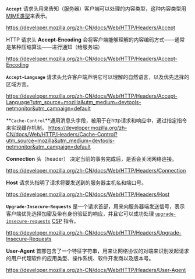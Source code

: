 **`Accept`** 请求头用来告知（服务器）客户端可以处理的内容类型，这种内容类型用[MIME类型](https://developer.mozilla.org/zh-CN/docs/Web/HTTP/Basics_of_HTTP/MIME_types)来表示。

https://developer.mozilla.org/zh-CN/docs/Web/HTTP/Headers/Accept



HTTP 请求头 **Accept-Encoding** 会将客户端能够理解的内容编码方式——通常是某种压缩算法——进行通知（给服务端）

https://developer.mozilla.org/zh-CN/docs/Web/HTTP/Headers/Accept-Encoding



**`Accept-Language`** 请求头允许客户端声明它可以理解的自然语言，以及优先选择的区域方言。

https://developer.mozilla.org/zh-CN/docs/Web/HTTP/Headers/Accept-Language?utm_source=mozilla&utm_medium=devtools-netmonitor&utm_campaign=default



**`Cache-Control`**通用消息头字段，被用于在http请求和响应中，通过指定指令来实现缓存机制。
https://developer.mozilla.org/zh-CN/docs/Web/HTTP/Headers/Cache-Control?utm_source=mozilla&utm_medium=devtools-netmonitor&utm_campaign=default



**Connection** 头（header） 决定当前的事务完成后，是否会关闭网络连接。

https://developer.mozilla.org/zh-CN/docs/Web/HTTP/Headers/Connection



**Host** 请求头指明了请求将要发送到的服务器主机名和端口号。

https://developer.mozilla.org/zh-CN/docs/Web/HTTP/Headers/Host



**`Upgrade-Insecure-Requests`** 是一个请求首部，用来向服务器端发送信号，表示客户端优先选择加密及带有身份验证的响应，并且它可以成功处理 [`upgrade-insecure-requests`](https://developer.mozilla.org/zh-CN/docs/Web/HTTP/Headers/Content-Security-Policy/upgrade-insecure-requests) [CSP](https://developer.mozilla.org/en-US/docs/Web/Security/CSP) 指令。

https://developer.mozilla.org/zh-CN/docs/Web/HTTP/Headers/Upgrade-Insecure-Requests



**User-Agent** 首部包含了一个特征字符串，用来让网络协议的对端来识别发起请求的用户代理软件的应用类型、操作系统、软件开发商以及版本号。

https://developer.mozilla.org/zh-CN/docs/Web/HTTP/Headers/User-Agent









